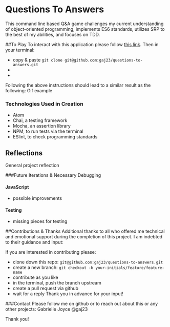 # Questions To Answers

This command line based Q&A game challenges my current understanding of object-oriented programming, implements ES6 standards, utilizes SRP to the best of my abilities, and focuses on TDD.

##To Play
To interact with this application please follow [this link](https://github.com/gaj23/questions-to-answers).
Then in your terminal:
- copy & paste `git clone git@github.com:gaj23/questions-to-answers.git`
-
-

Following the above instructions should lead to a similar result as the following:
Gif example

### Technologies Used in Creation
- Atom
- Chai, a testing framework
- Mocha, an assertion library
- NPM, to run tests via the terminal
- ESlint, to check programming standards

## Reflections
General project reflection

###Future Iterations & Necessary Debugging
#### JavaScript
- possible improvements

#### Testing
- missing pieces for testing

##Contributions & Thanks
Additional thanks to all who offered me technical and emotional support during the completion of this project. I am indebted to their guidance and input:

If you are interested in contributing please:
- clone down this repo: `git@github.com:gaj23/questions-to-answers.git`
- create a new branch: `git checkout -b your-initials/feature/feature-name`
- contribute as you like
- in the terminal, push the branch upstream
- create a pull request via github
- wait for a reply
Thank you in advance for your input!

###Contact
Please follow me on github or to reach out about this or any other projects: Gabrielle Joyce @gaj23  

Thank you!
